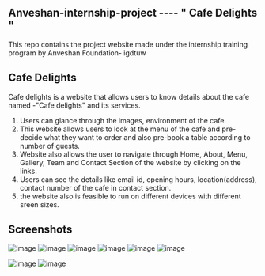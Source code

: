 ## Anveshan-internship-project ---- " **Cafe Delights** "
This repo contains the project website made under the internship training program by Anveshan Foundation-  igdtuw
## **Cafe Delights** 
Cafe delights is a website that allows users to know details about the cafe named -"Cafe delights" and its services.

1. Users can glance through the images, environment of the cafe. 
2. This website allows users to look at the menu of the cafe and pre-decide what they want to order and also pre-book a table according to number of guests.
3. Website also allows the user to navigate through Home, About, Menu, Gallery, Team and Contact Section of the website by clicking on the links. 
4. Users can see the details like email id, opening hours, location(address), contact number of the cafe in contact section.
5. the website also is feasible to run on different devices with different sreen sizes.  

## Screenshots
![image](https://github.com/Aditi-Pharasi/Anveshan-internship-project/assets/116096105/f6e8dbc4-ae78-4adc-a884-96852eab355a)
![image](https://github.com/Aditi-Pharasi/Anveshan-internship-project/assets/116096105/3aba11d2-52f2-47a0-b756-213302e88c02)
![image](https://github.com/Aditi-Pharasi/Anveshan-internship-project/assets/116096105/199834dc-89e7-453d-b2c3-73a46b62a260)
![image](https://github.com/Aditi-Pharasi/Anveshan-internship-project/assets/116096105/9fc75b60-b8f3-4c32-ba7c-96ac1220bcef)
![image](https://github.com/Aditi-Pharasi/Anveshan-internship-project/assets/116096105/2ee94822-3c91-4747-8116-984812392d62)
![image](https://github.com/Aditi-Pharasi/Anveshan-internship-project/assets/116096105/49bc267e-b565-41a4-b06f-e0da98a43052)

![image](https://github.com/Aditi-Pharasi/Anveshan-internship-project/assets/116096105/791b7734-c7d7-440a-9f88-7b00fd696f39) ![image](https://github.com/Aditi-Pharasi/Anveshan-internship-project/assets/116096105/70b21fba-433c-4acd-be52-9f3c657d8ce1)



